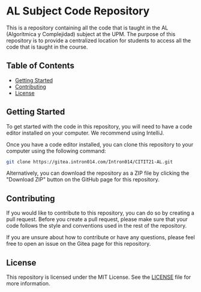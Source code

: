 # AL Subject Code Repository

This is a repository containing all the code that is taught in the AL (Algorítmica y Complejidad) subject at the UPM. The purpose of this repository is to provide a centralized location for students to access all the code that is taught in the course.

## Table of Contents

- [Getting Started](#getting-started)
- [Contributing](#contributing)
- [License](#license)

## Getting Started

To get started with the code in this repository, you will need to have a code editor installed on your computer. We recommend using IntelliJ.

Once you have a code editor installed, you can clone this repository to your computer using the following command:

```bash
git clone https://gitea.intron014.com/Intron014/CITIT21-AL.git
```

Alternatively, you can download the repository as a ZIP file by clicking the "Download ZIP" button on the GitHub page for this repository.

## Contributing

If you would like to contribute to this repository, you can do so by creating a pull request. Before you create a pull request, please make sure that your code follows the style and conventions used in the rest of the repository.

If you are unsure about how to contribute or have any questions, please feel free to open an issue on the Gitea page for this repository.

## License

This repository is licensed under the MIT License. See the [LICENSE](./LICENSE.md) file for more information.
